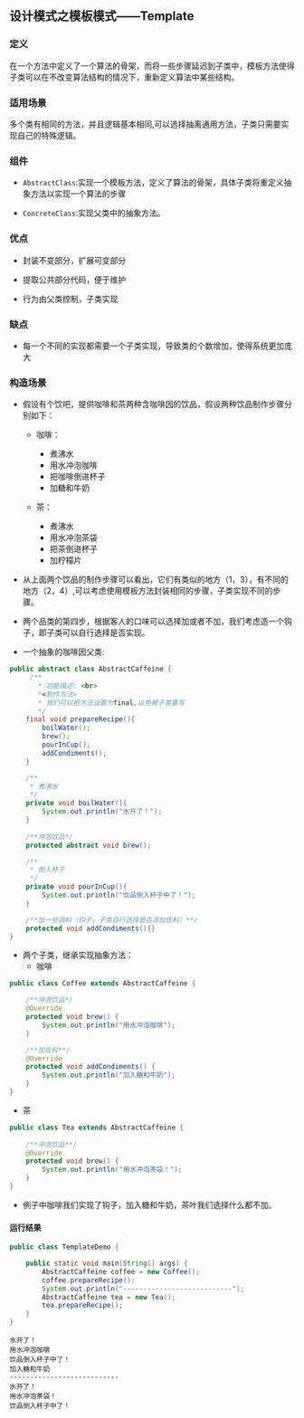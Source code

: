 ## 设计模式之模板模式——Template

### 定义
在一个方法中定义了一个算法的骨架，而将一些步骤延迟到子类中，模板方法使得子类可以在不改变算法结构的情况下，重新定义算法中某些结构。

### 适用场景
多个类有相同的方法，并且逻辑基本相同,可以选择抽离通用方法，子类只需要实现自己的特殊逻辑。

### 组件
+ `AbstractClass`:实现一个模板方法，定义了算法的骨架，具体子类将重定义抽象方法以实现一个算法的步骤

+ `ConcreteClass`:实现父类中的抽象方法。

### 优点
+ 封装不变部分，扩展可变部分

+ 提取公共部分代码，便于维护

+ 行为由父类控制，子类实现

### 缺点
+ 每一个不同的实现都需要一个子类实现，导致类的个数增加，使得系统更加庞大

### 构造场景

+ 假设有个饮吧，提供咖啡和茶两种含咖啡因的饮品，假设两种饮品制作步骤分别如下：
  - 咖啡：
    + 煮沸水
    + 用水冲泡咖啡
    + 把咖啡倒进杯子
    + 加糖和牛奶
  
  - 茶：
    - 煮沸水
    - 用水冲泡茶袋
    - 把茶倒进杯子
    - 加柠檬片

+ 从上面两个饮品的制作步骤可以看出，它们有类似的地方（1，3），有不同的地方（2，4）,可以考虑使用模板方法封装相同的步骤，子类实现不同的步骤。

+ 两个品类的第四步，根据客人的口味可以选择加或者不加，我们考虑造一个钩子，即子类可以自行选择是否实现。

+ 一个抽象的咖啡因父类:

````java
public abstract class AbstractCaffeine {
     /**
       * 功能描述: <br>
       *<制作方法>
       * 我们可以把方法设置为final,以免被子类重写
       */
    final void prepareRecipe(){
        boilWater();
        brew();
        pourInCup();
        addCondiments();
    }

    /**
     * 煮沸水
     */
    private void boilWater(){
        System.out.println("水开了！");
    }
    
    /**冲泡饮品*/
    protected abstract void brew();

    /**
     * 倒入杯子
     */
    private void pourInCup(){
        System.out.println("饮品倒入杯子中了！");
    }

    /**加一些调料（钩子，子类自行选择是否添加佐料）**/
    protected void addCondiments(){}
}
````

+ 两个子类，继承实现抽象方法：
  - 咖啡

````java
public class Coffee extends AbstractCaffeine {

    /**冲泡饮品*/
    @Override
    protected void brew() {
        System.out.println("用水冲泡咖啡");
    }

    /**加佐料**/
    @Override
    protected void addCondiments() {
        System.out.println("加入糖和牛奶");
    }
}
````
  - 茶

````java
public class Tea extends AbstractCaffeine {
    
    /**冲泡饮品**/
    @Override
    protected void brew() {
        System.out.println("用水冲泡茶袋！");
    }
}
````  

+ 例子中咖啡我们实现了钩子，加入糖和牛奶，茶叶我们选择什么都不加。

#### 运行结果
````java
public class TemplateDemo {

    public static void main(String[] args) {
        AbstractCaffeine coffee = new Coffee();
        coffee.prepareRecipe();
        System.out.println("---------------------------");
        AbstractCaffeine tea = new Tea();
        tea.prepareRecipe();
    }
}
````

````
水开了！
用水冲泡咖啡
饮品倒入杯子中了！
加入糖和牛奶
---------------------------
水开了！
用水冲泡茶袋！
饮品倒入杯子中了！
````


